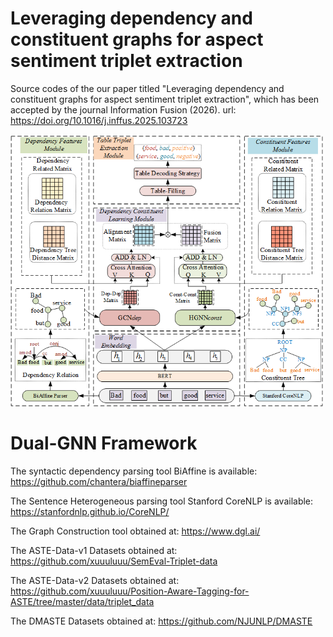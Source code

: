 # Leveraging dependency and constituent graphs for aspect sentiment triplet extraction
Source codes of the our paper titled "Leveraging dependency and constituent graphs for aspect sentiment triplet
extraction", which has been accepted by the journal Information Fusion (2026).  url: https://doi.org/10.1016/j.inffus.2025.103723

<img src="https://github.com/ZouWang-spider/Dual-GNN/blob/main/DualHGNN/Dual-GNN.png" alt="Dual-GNN Model" width="500"/>

# Dual-GNN Framework

The syntactic dependency parsing tool BiAffine is available: https://github.com/chantera/biaffineparser

The Sentence Heterogeneous parsing tool Stanford CoreNLP is available: https://stanfordnlp.github.io/CoreNLP/

The Graph Construction tool obtained at: https://www.dgl.ai/


The ASTE-Data-v1 Datasets obtained at: https://github.com/xuuuluuu/SemEval-Triplet-data

The ASTE-Data-v2 Datasets obtained at: https://github.com/xuuuluuu/Position-Aware-Tagging-for-ASTE/tree/master/data/triplet_data

The DMASTE Datasets obtained at: https://github.com/NJUNLP/DMASTE

